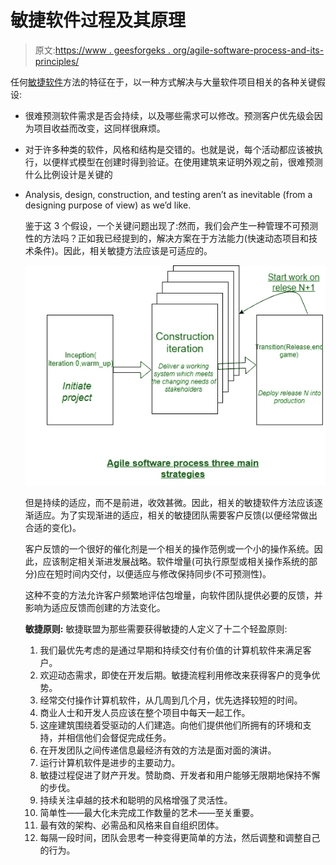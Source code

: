 # 敏捷软件过程及其原理

> 原文:[https://www . geesforgeks . org/agile-software-process-and-its-principles/](https://www.geeksforgeeks.org/agile-software-process-and-its-principles/)

任何[敏捷软件](https://www.geeksforgeeks.org/software-engineering-agile-software-development/)方法的特征在于，以一种方式解决与大量软件项目相关的各种关键假设:

*   很难预测软件需求是否会持续，以及哪些需求可以修改。预测客户优先级会因为项目收益而改变，这同样很麻烦。
*   对于许多种类的软件，风格和结构是交错的。也就是说，每个活动都应该被执行，以便样式模型在创建时得到验证。在使用建筑来证明外观之前，很难预测什么比例设计是关键的
*   Analysis, design, construction, and testing aren’t as inevitable (from a designing purpose of view) as we’d like.

    鉴于这 3 个假设，一个关键问题出现了:然而，我们会产生一种管理不可预测性的方法吗？正如我已经提到的，解决方案在于方法能力(快速动态项目和技术条件)。因此，相关敏捷方法应该是可适应的。

    ![](img/59be8e59aa4b35ec2734a9b05638b4e6.png)

    但是持续的适应，而不是前进，收效甚微。因此，相关的敏捷软件方法应该逐渐适应。为了实现渐进的适应，相关的敏捷团队需要客户反馈(以便经常做出合适的变化)。

    客户反馈的一个很好的催化剂是一个相关的操作范例或一个小的操作系统。因此，应该制定相关渐进发展战略。软件增量(可执行原型或相关操作系统的部分)应在短时间内交付，以便适应与修改保持同步(不可预测性)。

    这种不变的方法允许客户频繁地评估包增量，向软件团队提供必要的反馈，并影响为适应反馈而创建的方法变化。

    **敏捷原则:**
    敏捷联盟为那些需要获得敏捷的人定义了十二个轻盈原则:

    1.  我们最优先考虑的是通过早期和持续交付有价值的计算机软件来满足客户。
    2.  欢迎动态需求，即使在开发后期。敏捷流程利用修改来获得客户的竞争优势。
    3.  经常交付操作计算机软件，从几周到几个月，优先选择较短的时间。
    4.  商业人士和开发人员应该在整个项目中每天一起工作。
    5.  这座建筑围绕着受驱动的人们建造。向他们提供他们所拥有的环境和支持，并相信他们会督促完成任务。
    6.  在开发团队之间传递信息最经济有效的方法是面对面的演讲。
    7.  运行计算机软件是进步的主要动力。
    8.  敏捷过程促进了财产开发。赞助商、开发者和用户能够无限期地保持不懈的步伐。
    9.  持续关注卓越的技术和聪明的风格增强了灵活性。
    10.  简单性——最大化未完成工作数量的艺术——至关重要。
    11.  最有效的架构、必需品和风格来自自组织团体。
    12.  每隔一段时间，团队会思考一种变得更简单的方法，然后调整和调整自己的行为。